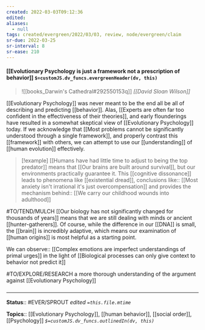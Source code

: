 ```yaml
---
created: 2022-03-03T09:12:36 
edited: 
aliases:
  - null
tags: created/evergreen/2022/03/03, review, node/evergreen/claim
sr-due: 2022-03-25
sr-interval: 8
sr-ease: 210
---
```


#### [[Evolutionary Psychology is just a framework not a prescription of behavior]] `$=customJS.dv_funcs.evergreenHeader(dv, this)`

> ![[books_Darwin's Cathedral#292550153q]]
> <cite>[[David Sloan Wilson]]</cite>

[[Evolutionary Psychology]] was never meant to be the end all be all of describing and predicting [[behavior]].
Alas, [[Experts are often far too confident in the effectiveness of their theories]],
and early flounderings have resulted in a somewhat skeptical view of [[Evolutionary Psychology]] today.
If we acknowledge that
[[Most problems cannot be significantly understood through a single framework]],
and properly contrast this [[framework]] with others,
we can attempt to use our [[understanding]] of [[human evolution]] effectively.

> [!example]
[[Humans have had little time to adjust to being the top predator]] means that 
[[Our brains are built around survival]], but our environments practically guarantee it. 
This [[cognitive dissonance]] leads to phenomena like [[existential dread]],
conclusions like:: [[Most anxiety isn't irrational it's just overcompensation]]
and 
provides the mechanism behind::
[[We carry our childhood wounds into adulthood]]

#TO/TEND/MULCH 
[[Our biology has not significantly changed for thousands of years]] means that we are still dealing with minds or ancient [[hunter-gatherers]].
Of course, 
while the  difference in our [[DNA]] is small,
the [[brain]] is incredibly adaptive,
which means our examination of [[human origins]] is most helpful as
a starting point.

We can observe:: [[Complex emotions are imperfect understandings of primal urges]]
in the light of
[[Biological processes can only give context to behavior not predict it]]

#TO/EXPLORE/RESEARCH a more thorough understanding of the argument against [[Evolutionary Psychology]]
### <hr class="footnote"/>

**Status**:: #EVER/SPROUT
*edited `=this.file.mtime`*

**Topics**:: [[Evolutionary Psychology]], [[human behavior]], [[social order]], [[Psychology]]
*`$=customJS.dv_funcs.outlinedIn(dv, this)`*
